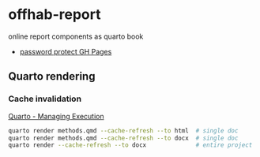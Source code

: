# offhab-report
online report components as quarto book

- [password protect GH Pages](https://github.com/chrissy-dev/protected-github-pages)

## Quarto rendering


### Cache invalidation

[Quarto - Managing Execution](https://quarto.org/docs/projects/code-execution.html#cache)

```bash
quarto render methods.qmd --cache-refresh --to html  # single doc
quarto render methods.qmd --cache-refresh --to docx  # single doc
quarto render --cache-refresh --to docx              # entire project
```
      
